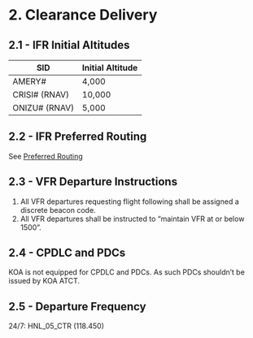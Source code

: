 # 2. Clearance Delivery

## 2.1 - IFR Initial Altitudes

| SID | Initial Altitude |
|---|---|
| AMERY# | 4,000 |
| CRISI# (RNAV) | 10,000 |
| ONIZU# (RNAV) | 5,000 |

## 2.2 - IFR Preferred Routing

See [Preferred Routing](<../../references/Preferred Routing.md>)

## 2.3 - VFR Departure Instructions

1. All VFR departures requesting flight following shall be assigned a discrete beacon code.
2. All VFR departures shall be instructed to “maintain VFR at or below 1500”.

## 2.4 - CPDLC and PDCs

KOA is not equipped for CPDLC and PDCs. As such PDCs shouldn’t be issued by KOA ATCT.

## 2.5 - Departure Frequency

24/7: HNL_05_CTR (118.450)
